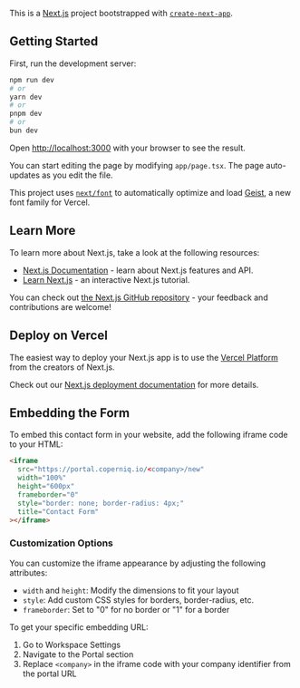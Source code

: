This is a [Next.js](https://nextjs.org) project bootstrapped with [`create-next-app`](https://nextjs.org/docs/app/api-reference/cli/create-next-app).

## Getting Started

First, run the development server:

```bash
npm run dev
# or
yarn dev
# or
pnpm dev
# or
bun dev
```

Open [http://localhost:3000](http://localhost:3000) with your browser to see the result.

You can start editing the page by modifying `app/page.tsx`. The page auto-updates as you edit the file.

This project uses [`next/font`](https://nextjs.org/docs/app/building-your-application/optimizing/fonts) to automatically optimize and load [Geist](https://vercel.com/font), a new font family for Vercel.

## Learn More

To learn more about Next.js, take a look at the following resources:

- [Next.js Documentation](https://nextjs.org/docs) - learn about Next.js features and API.
- [Learn Next.js](https://nextjs.org/learn) - an interactive Next.js tutorial.

You can check out [the Next.js GitHub repository](https://github.com/vercel/next.js) - your feedback and contributions are welcome!

## Deploy on Vercel

The easiest way to deploy your Next.js app is to use the [Vercel Platform](https://vercel.com/new?utm_medium=default-template&filter=next.js&utm_source=create-next-app&utm_campaign=create-next-app-readme) from the creators of Next.js.

Check out our [Next.js deployment documentation](https://nextjs.org/docs/app/building-your-application/deploying) for more details.

## Embedding the Form

To embed this contact form in your website, add the following iframe code to your HTML:

```html
<iframe
  src="https://portal.coperniq.io/<company>/new"
  width="100%"
  height="600px"
  frameborder="0"
  style="border: none; border-radius: 4px;"
  title="Contact Form"
></iframe>
```

### Customization Options

You can customize the iframe appearance by adjusting the following attributes:
- `width` and `height`: Modify the dimensions to fit your layout
- `style`: Add custom CSS styles for borders, border-radius, etc.
- `frameborder`: Set to "0" for no border or "1" for a border

To get your specific embedding URL:
1. Go to Workspace Settings
2. Navigate to the Portal section
3. Replace `<company>` in the iframe code with your company identifier from the portal URL
